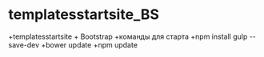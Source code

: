 # templatesstartsite_BS
+templatesstartsite +  Bootstrap 
+команды для старта 
+npm install gulp --save-dev 
+bower update
+npm update
